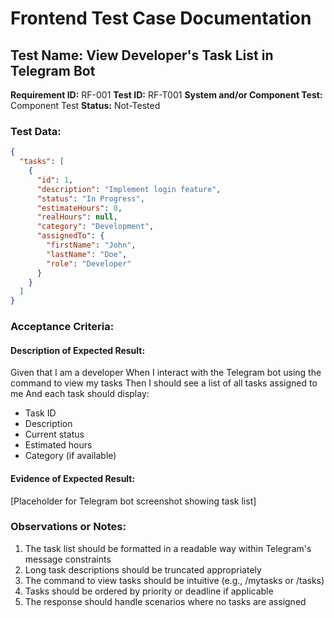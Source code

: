 # Frontend Test Case Documentation

## Test Name: View Developer's Task List in Telegram Bot

**Requirement ID:** RF-001
**Test ID:** RF-T001
**System and/or Component Test:** Component Test
**Status:** Not-Tested

### Test Data:

```json
{
  "tasks": [
    {
      "id": 1,
      "description": "Implement login feature",
      "status": "In Progress",
      "estimateHours": 8,
      "realHours": null,
      "category": "Development",
      "assignedTo": {
        "firstName": "John",
        "lastName": "Doe",
        "role": "Developer"
      }
    }
  ]
}
```

### Acceptance Criteria:

#### Description of Expected Result:

Given that I am a developer
When I interact with the Telegram bot using the command to view my tasks
Then I should see a list of all tasks assigned to me
And each task should display:

- Task ID
- Description
- Current status
- Estimated hours
- Category (if available)

#### Evidence of Expected Result:

[Placeholder for Telegram bot screenshot showing task list]

### Observations or Notes:

1. The task list should be formatted in a readable way within Telegram's message constraints
2. Long task descriptions should be truncated appropriately
3. The command to view tasks should be intuitive (e.g., /mytasks or /tasks)
4. Tasks should be ordered by priority or deadline if applicable
5. The response should handle scenarios where no tasks are assigned
